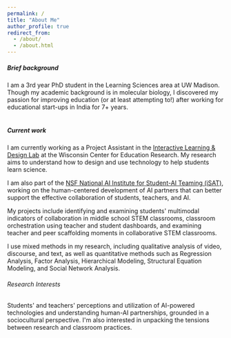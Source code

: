```yaml
---
permalink: /
title: "About Me"
author_profile: true
redirect_from: 
  - /about/
  - /about.html
---
```


##### Brief background
I am a 3rd year PhD student in the Learning Sciences area at UW Madison. Though my academic background is in molecular biology, I discovered my passion for improving education (or at least attempting to!) after working for educational start-ups in India for 7+ years. 
<br>
<br>

##### Current work
I am currently working as a Project Assistant in the [Interactive Learning & Design Lab](https://ildl.wceruw.org) at the Wisconsin Center for Education Research. My research aims to understand how to design and use technology to help students learn science.

I am also part of the [NSF National AI Institute for Student-AI Teaming (iSAT)](https://www.colorado.edu/research/ai-institute), working on the human-centered development of AI partners that can better support the effective collaboration of students, teachers, and AI.

My projects include identifying and examining students' multimodal indicators of collaboration in middle school STEM classrooms, classroom orchestration using teacher and student dashboards, and examining teacher and peer scaffolding moments in collaborative STEM classrooms.

I use mixed methods in my research, including qualitative analysis of video, discourse, and text, as well as quantitative methods such as Regression Analysis, Factor Analysis, Hierarchical Modeling, Structural Equation Modeling, and Social Network Analysis.
<br>

###### Research Interests
Students' and teachers' perceptions and utilization of AI-powered technologies and understanding human-AI partnerships, grounded in a sociocultural perspective. I'm also interested in unpacking the tensions between research and classroom practices.

